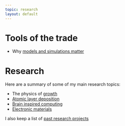 ```yaml
---
topic: research
layout: default
---
```


# Tools of the trade

- Why [models and simulations matter](/research/simulations.html)

# Research

Here are a summary of some of my main research topics:

- The physics of [growth](/research/growth.html)
- [Atomic layer deposition](/research/ald.html)
- [Brain inspired computing](/research/neuro.html)
- [Electronic materials](/research/electronic.html)

I also keep a list of [past research projects](/research/pastresearch.html)

